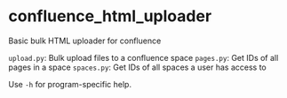 # confluence_html_uploader
Basic bulk HTML uploader for confluence

`upload.py`: Bulk upload files to a confluence space
`pages.py`: Get IDs of all pages in a space
`spaces.py`: Get IDs of all spaces a user has access to

Use `-h` for program-specific help.
